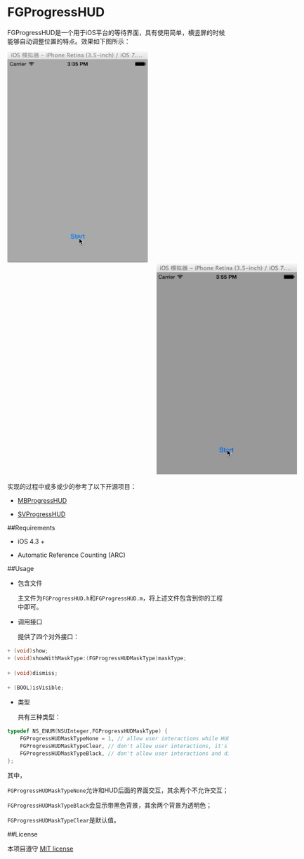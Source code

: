 FGProgressHUD
=============

FGProgressHUD是一个用于iOS平台的等待界面，具有使用简单，横竖屏的时候能够自动调整位置的特点。效果如下图所示：

<img src="/ScreenShort/FGProgressHUDShapeCircle.gif" width="320" height="480">    <img src="/ScreenShort/FGProgressHUDShapeLinear.gif" width="320" height="480" hspace=340> 

实现的过程中或多或少的参考了以下开源项目：

* [MBProgressHUD](https://github.com/jdg/MBProgressHUD)

* [SVProgressHUD](https://github.com/samvermette/SVProgressHUD)


##Requirements

* iOS 4.3 +

* Automatic Reference Counting (ARC)
 

##Usage

* 包含文件

	主文件为`FGProgressHUD.h`和`FGProgressHUD.m`，将上述文件包含到你的工程中即可。
	
* 调用接口

	提供了四个对外接口：
```objective-c
+ (void)show;
+ (void)showWithMaskType:(FGProgressHUDMaskType)maskType;

+ (void)dismiss;

+ (BOOL)isVisible;

```	

* 类型

	共有三种类型：
```objective-c
typedef NS_ENUM(NSUInteger,FGProgressHUDMaskType) {
    FGProgressHUDMaskTypeNone = 1, // allow user interactions while HUD is displayed
    FGProgressHUDMaskTypeClear, // don't allow user interactions, it's the default value
    FGProgressHUDMaskTypeBlack, // don't allow user interactions and dim the UI in the back of the HUD
};

```
其中，

`FGProgressHUDMaskTypeNone`允许和HUD后面的界面交互，其余两个不允许交互；
 
`FGProgressHUDMaskTypeBlack`会显示带黑色背景，其余两个背景为透明色；

`FGProgressHUDMaskTypeClear`是默认值。


##License

本项目遵守 [MIT license](https://github.com/wangzz/FGProgressHUD/blob/master/LICENSE)

